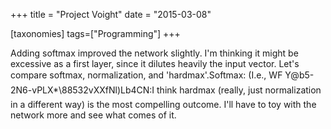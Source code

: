 +++
title = "Project Voight"
date = "2015-03-08"

[taxonomies]
tags=["Programming"]
+++

Adding softmax improved the network slightly. I'm thinking it might be excessive as a first layer, since it dilutes heavily the input vector. Let's compare softmax, normalization, and 'hardmax'.Softmax: (I.e., WF Y@b5-2N6-vPLX\*\\88532vXXfNl)Lb4CN:I think hardmax (really, just normalization in a different way) is the most compelling outcome. I'll have to toy with the network more and see what comes of it.
